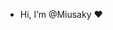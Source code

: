 - Hi, I’m @Miusaky :heart:

<!---
Miusaky/Miusaky is a ✨ special ✨ repository because its `README.md` (this file) appears on your GitHub profile.
You can click the Preview link to take a look at your changes.
--->
